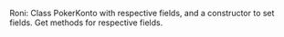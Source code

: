 Roni:
Class PokerKonto with respective fields, and a constructor to set fields.
Get methods for respective fields.
